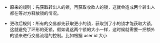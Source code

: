 - 原来的规则：先获取转出人的锁，再获取收款人的锁，这就会造成两个转出人都在等对方释放锁的情况。

- 更改后规则：所有的交易都先获取更小的锁，获取到了小的锁才能获取大锁，这就避免了环形的死锁，假如说这两个锁的大小一样，这时候就需要一把额外的锁来进行交易流程的控制。比如根据 user id 大小